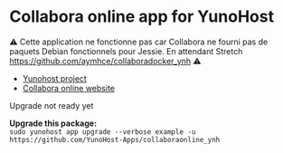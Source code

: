 # Collabora online app for YunoHost
:warning: Cette application ne fonctionne pas car Collabora ne fourni pas de paquets Debian fonctionnels pour Jessie. En attendant Stretch https://github.com/aymhce/collaboradocker_ynh :warning:
- [Yunohost project](https://yunohost.org)
- [Collabora online website](https://www.collaboraoffice.com)

Upgrade not ready yet


**Upgrade this package:**  
`sudo yunohost app upgrade --verbose example -u https://github.com/YunoHost-Apps/collaboraonline_ynh`


